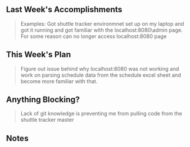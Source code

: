 ## Last Week's Accomplishments

> Examples:
> Got shuttle tracker environmnet set up on my laptop and got it running and got familiar with the localhost:8080\admin page.
	For some reason can no longer access localhost:8080 page

## This Week's Plan


> Figure out issue behind why localhost:8080 was not working and work on parsing schedule data from the schedule excel sheet and become more familiar with that.

## Anything Blocking?

> Lack of git knowledge is preventing me from pulling code from the shuttle tracker master

## Notes
